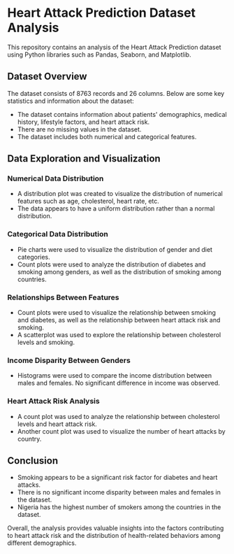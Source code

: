 # Heart Attack Prediction Dataset Analysis

This repository contains an analysis of the Heart Attack Prediction dataset using Python libraries such as Pandas, Seaborn, and Matplotlib.

## Dataset Overview

The dataset consists of 8763 records and 26 columns. Below are some key statistics and information about the dataset:

- The dataset contains information about patients' demographics, medical history, lifestyle factors, and heart attack risk.
- There are no missing values in the dataset.
- The dataset includes both numerical and categorical features.

## Data Exploration and Visualization

### Numerical Data Distribution

- A distribution plot was created to visualize the distribution of numerical features such as age, cholesterol, heart rate, etc.
- The data appears to have a uniform distribution rather than a normal distribution.

### Categorical Data Distribution

- Pie charts were used to visualize the distribution of gender and diet categories.
- Count plots were used to analyze the distribution of diabetes and smoking among genders, as well as the distribution of smoking among countries.

### Relationships Between Features

- Count plots were used to visualize the relationship between smoking and diabetes, as well as the relationship between heart attack risk and smoking.
- A scatterplot was used to explore the relationship between cholesterol levels and smoking.

### Income Disparity Between Genders

- Histograms were used to compare the income distribution between males and females. No significant difference in income was observed.

### Heart Attack Risk Analysis

- A count plot was used to analyze the relationship between cholesterol levels and heart attack risk.
- Another count plot was used to visualize the number of heart attacks by country.

## Conclusion

- Smoking appears to be a significant risk factor for diabetes and heart attacks.
- There is no significant income disparity between males and females in the dataset.
- Nigeria has the highest number of smokers among the countries in the dataset.

Overall, the analysis provides valuable insights into the factors contributing to heart attack risk and the distribution of health-related behaviors among different demographics.
